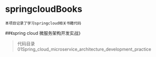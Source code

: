 # springcloudBooks
	本项目记录了学习springcloud相关书籍代码
##《spring cloud 微服务架构开发实战》
>代码目录01Spring_cloud_microservice_architecture_development_practice
